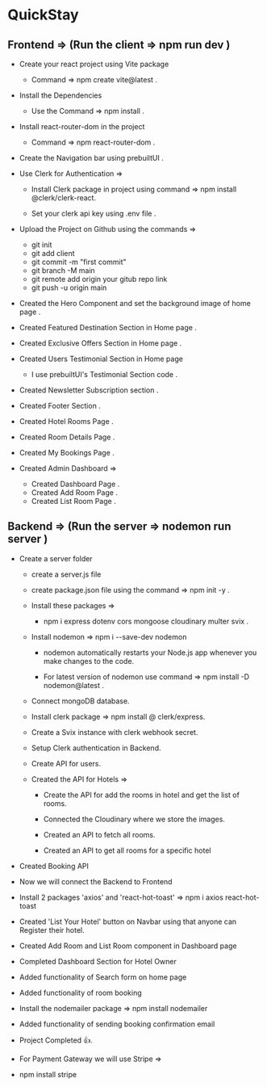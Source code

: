 # QuickStay

## Frontend => (Run the client => npm run dev )
- Create your react project using Vite package
  - Command => npm create vite@latest .

- Install the Dependencies
  - Use the Command => npm install .

- Install  react-router-dom in the project
  - Command => npm react-router-dom .

- Create the Navigation bar using prebuiltUI .
 
- Use Clerk for Authentication =>
  - Install Clerk package in project using command => npm install @clerk/clerk-react.

  - Set your clerk api key using .env file .

- Upload the Project on Github using the commands =>
  - git init
  - git add client
  - git commit -m "first commit"
  - git branch -M main
  - git remote add origin your gitub repo link
  - git push -u origin main

- Created the Hero Component and set the background image of home page .

- Created Featured Destination Section in Home page .

- Created Exclusive Offers Section in Home page .

- Created Users Testimonial Section in Home page
  - I use prebuiltUI's Testimonial Section code .

- Created Newsletter Subscription section .


- Created Footer Section .

- Created Hotel Rooms Page .

- Created Room Details Page .

- Created My Bookings Page .

- Created Admin Dashboard =>
  - Created Dashboard Page .
  - Created Add Room Page .
  - Created List Room Page .


## Backend =>  (Run the server => nodemon run server )

- Create a server folder
  - create a server.js file
  - create package.json file using the command => npm init -y .

  - Install these packages =>
    - npm i express dotenv cors mongoose cloudinary multer svix .

  - Install nodemon => npm i --save-dev nodemon 
    - nodemon automatically restarts your Node.js app whenever you make changes to the code.

    - For latest version of nodemon use command => npm install -D nodemon@latest .

  - Connect mongoDB database.
  
  - Install clerk package => npm install @ clerk/express.
  
  - Create a Svix instance with clerk webhook secret.

  - Setup Clerk authentication in Backend.

  - Create API for users.

  - Created the API for Hotels =>
    - Create the API for add the rooms in hotel and get the list of rooms.
    
    - Connected the Cloudinary where we store the images.

    - Created an API to fetch all rooms.

    - Created an API to get all rooms for a specific hotel

- Created Booking API

- Now we will connect the Backend to Frontend

- Install 2 packages 'axios' and 'react-hot-toast' => npm i axios react-hot-toast

- Created 'List Your Hotel' button on Navbar using that anyone can Register their hotel.

- Created Add Room and List Room component in Dashboard page

- Completed Dashboard Section for Hotel Owner

- Added functionality of Search form on home page

- Added functionality of room booking

- Install the nodemailer package => npm install nodemailer

- Added functionality of sending booking confirmation email


- Project Completed 👍.

- For Payment Gateway we will use Stripe =>
 - npm install stripe
